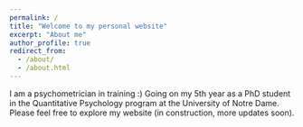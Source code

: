 ```yaml
---
permalink: /
title: "Welcome to my personal website"
excerpt: "About me"
author_profile: true
redirect_from: 
  - /about/
  - /about.html
---
```


I am a psychometrician in training :) Going on my 5th year as a PhD student in the Quantitative Psychology program at the University of Notre Dame. Please feel free to explore my website (in construction, more updates soon).

<!-- Check out the slides for my recent [IMPS talk here](http://mathstats.co/imps-2020/). -->
